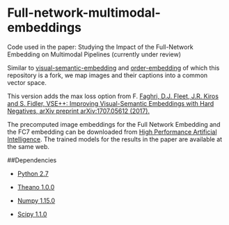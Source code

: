 # Full-network-multimodal-embeddings
Code used in the paper: Studying the Impact of the Full-Network Embedding on Multimodal Pipelines (currently under review)

Similar to [visual-semantic-embedding](https://github.com/ryankiros/visual-semantic-embedding) and  [order-embedding](https://github.com/ivendrov/order-embedding) of which this repository is a fork, 
we map images and their captions into a common vector space.

This version adds the max loss option from F. [Faghri, D.J. Fleet, J.R. Kiros and S. Fidler, VSE++: Improving Visual-Semantic Embeddings with Hard Negatives,
arXiv preprint arXiv:1707.05612 (2017).](https://arxiv.org/abs/1707.05612)

The precomputed image embeddings for the Full Network Embedding and the FC7 embedding can be downloaded from [High Performance Artificial Intelligence](hpai.bsc.es). The trained models for the results in the paper are available at the same web.

##Dependencies

* [Python 2.7](https://www.python.org/downloads/release/python-2713/)

* [Theano 1.0.0](http://deeplearning.net/software/theano/install.html)

* [Numpy 1.15.0](https://pypi.org/project/numpy/)

* [Scipy 1.1.0](https://www.scipy.org/scipylib/download.html)
